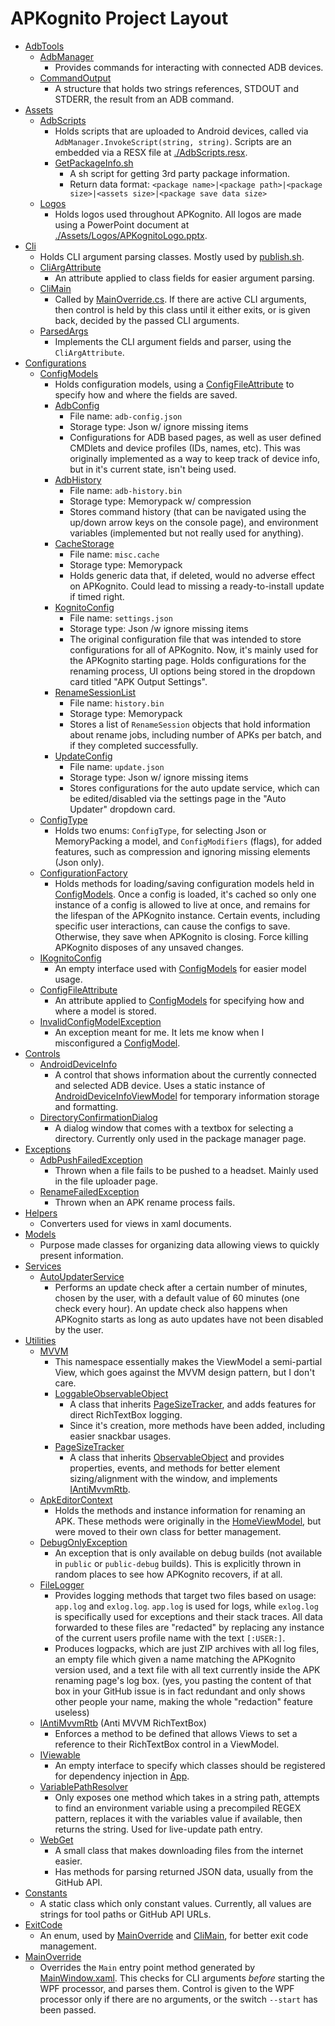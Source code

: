# APKognito Project Layout

- [AdbTools](./AdbTools/)
  - [AdbManager](./AdbTools/AdbManager.cs)
    - Provides commands for interacting with connected ADB devices.
  - [CommandOutput](./AdbTools/CommandOutput.cs)
    - A structure that holds two strings references, STDOUT and STDERR, the result from an ADB command.
- [Assets](./Assets/)
  - [AdbScripts](./Assets/AdbScripts/)
    - Holds scripts that are uploaded to Android devices, called via `AdbManager.InvokeScript(string, string)`. Scripts are an embedded via a RESX file at [./AdbScripts.resx](./AdbScripts.resx).
    - [GetPackageInfo.sh](./Assets/AdbScripts/GetPackageInfo.sh)
      - A sh script for getting 3rd party package information.
      - Return data format: `<package name>|<package path>|<package size>|<assets size>|<package save data size>`
  - [Logos](./Assets/Logos/)
    - Holds logos used throughout APKognito. All logos are made using a PowerPoint document at [./Assets/Logos/APKognitoLogo.pptx](./Assets/Logos/APKognitoLogo.pptx).
- [Cli](./Cli/)
  - Holds CLI argument parsing classes. Mostly used by [publish.sh](../publish.sh).
  - [CliArgAttribute](./Cli/CliArgAttribute.cs)
    - An attribute applied to class fields for easier argument parsing.
  - [CliMain](./Cli/CliMain.cs)
    - Called by [MainOverride.cs](./MainOverride.cs). If there are active CLI arguments, then control is held by this class until it either exits, or is given back, decided by the passed CLI arguments.
  - [ParsedArgs](./Cli/ParsedArgs.cs)
    - Implements the CLI argument fields and parser, using the `CliArgAttribute`.
- [Configurations](./Configurations/)
  - [ConfigModels](./Configurations/ConfigModels/)
    - Holds configuration models, using a [ConfigFileAttribute](./Configurations/IKognitoConfig.cs) to specify how and where the fields are saved.
    - [AdbConfig](./Configurations/ConfigModels/AdbConfig.cs)
      - File name: `adb-config.json`
      - Storage type: Json w/ ignore missing items
      - Configurations for ADB based pages, as well as user defined CMDlets and device profiles (IDs, names, etc). This was originally implemented as a way to keep track of device info, but in it's current state, isn't being used.
    - [AdbHistory](./Configurations/ConfigModels/AdbHistory.cs)
      - File name: `adb-history.bin`
      - Storage type: Memorypack w/ compression
      - Stores command history (that can be navigated using the up/down arrow keys on the console page), and environment variables (implemented but not really used for anything).
    - [CacheStorage](./Configurations/ConfigModels/CacheStorage.cs)
      - File name: `misc.cache`
      - Storage type: Memorypack
      - Holds generic data that, if deleted, would no adverse effect on APKognito. Could lead to missing a ready-to-install update if timed right.
    - [KognitoConfig](./Configurations/ConfigModels/KognitoConfig.cs)
      - File name: `settings.json`
      - Storage type: Json /w ignore missing items
      - The original configuration file that was intended to store configurations for all of APKognito. Now, it's mainly used for the APKognito starting page. Holds configurations for the renaming process, UI options being stored in the dropdown card titled "APK Output Settings".
    - [RenameSessionList](./Configurations/ConfigModels/RenameSessionList.cs)
      - File name: `history.bin`
      - Storage type: Memorypack
      - Stores a list of `RenameSession` objects that hold information about rename jobs, including number of APKs per batch, and if they completed successfully.
    - [UpdateConfig](./Configurations/ConfigModels/UpdateConfig.cs)
      - File name: `update.json`
      - Storage type: Json w/ ignore missing items
      - Stores configurations for the auto update service, which can be edited/disabled via the settings page in the "Auto Updater" dropdown card.
  - [ConfigType](./Configurations/ConfigType.cs)
    - Holds two enums: `ConfigType`, for selecting Json or MemoryPacking a model, and `ConfigModifiers` (flags), for added features, such as compression and ignoring missing elements (Json only).
  - [ConfigurationFactory](./Configurations/ConfigurationFactory.cs)
    - Holds methods for loading/saving configuration models held in [ConfigModels](./Configurations/ConfigModels/). Once a config is loaded, it's cached so only one instance of a config is allowed to live at once, and remains for the lifespan of the APKognito instance. Certain events, including specific user interactions, can cause the configs to save. Otherwise, they save when APKognito is closing. Force killing APKognito disposes of any unsaved changes.
  - [IKognitoConfig](./Configurations/IKognitoConfig.cs)
    - An empty interface used with [ConfigModels](./Configurations/ConfigModels/) for easier model usage.
  - [ConfigFileAttribute](./Configurations/IKognitoConfig.cs)
    - An attribute applied to [ConfigModels](./Configurations/ConfigModels/) for specifying how and where a model is stored.
  - [InvalidConfigModelException](./Configurations/InvalidConfigModelException.cs)
    - An exception meant for me. It lets me know when I misconfigured a [ConfigModel](./Configurations/ConfigModels/).
- [Controls](./Controls/)
  - [AndroidDeviceInfo](./Controls/AndroidDeviceInfo.xaml.cs)
    - A control that shows information about the currently connected and selected ADB device. Uses a static instance of [AndroidDeviceInfoViewModel](./Controls/ViewModel/AndroidDeviceInfoViewModel.cs) for temporary information storage and formatting.
  - [DirectoryConfirmationDialog](./Controls/DirectoryConfirmationDialog.xaml.cs)
    - A dialog window that comes with a textbox for selecting a directory. Currently only used in the package manager page.
- [Exceptions](./Exceptions/)
  - [AdbPushFailedException](./Exceptions/AdbPushFailedException.cs)
    - Thrown when a file fails to be pushed to a headset. Mainly used in the file uploader page.
  - [RenameFailedException](./Exceptions/RenameFailedException.cs)
    - Thrown when an APK rename process fails.
- [Helpers](./Helpers/)
  - Converters used for views in xaml documents.
- [Models](./Models/)
  - Purpose made classes for organizing data allowing views to quickly present information.
- [Services](./Services/)
  - [AutoUpdaterService](./Services/AutoUpdaterService.cs)
    - Performs an update check after a certain number of minutes, chosen by the user, with a default value of 60 minutes (one check every hour). An update check also happens when APKognito starts as long as auto updates have not been disabled by the user.
- [Utilities](./Utilities/)
  - [MVVM](./Utilities/MVVM/)
    - This namespace essentially makes the ViewModel a semi-partial View, which goes against the MVVM design pattern, but I don't care.
    - [LoggableObservableObject](./Utilities/MVVM/LoggableObservableObject.cs)
      - A class that inherits [PageSizeTracker](./Utilities/MVVM/PageSizeTracker.cs), and adds features for direct RichTextBox logging.
      - Since it's creation, more methods have been added, including easier snackbar usages.
    - [PageSizeTracker](./Utilities/MVVM/PageSizeTracker.cs)
      - A class that inherits [ObservableObject](https://learn.microsoft.com/en-us/dotnet/communitytoolkit/mvvm/observableobject) and provides properties, events, and methods for better element sizing/alignment with the window, and implements [IAntiMvvmRtb](./Utilities/IAntiMvvmRtb.cs).
  - [ApkEditorContext](./Utilities/ApkEditorContext.cs)
    - Holds the methods and instance information for renaming an APK. These methods were originally in the [HomeViewModel](./ViewModels/Pages/HomeViewModel.cs), but were moved to their own class for better management.
  - [DebugOnlyException](./Utilities/DebugOnlyException.cs)
    - An exception that is only available on debug builds (not available in `public` or `public-debug` builds). This is explicitly thrown in random places to see how APKognito recovers, if at all.
  - [FileLogger](./Utilities/FileLogger.cs)
    - Provides logging methods that target two files based on usage: `app.log` and `exlog.log`. `app.log` is used for logs, while `exlog.log` is specifically used for exceptions and their stack traces. All data forwarded to these files are "redacted" by replacing any instance of the current users profile name with the text `[:USER:]`.
    - Produces logpacks, which are just ZIP archives with all log files, an empty file which given a name matching the APKognito version used, and a text file with all text currently inside the APK renaming page's log box. (yes, you pasting the content of that box in your GitHub issue is in fact redundant and only shows other people your name, making the whole "redaction" feature useless)
  - [IAntiMvvmRtb](./Utilities/IAntiMvvmRtb.cs) (Anti MVVM RichTextBox)
    - Enforces a method to be defined that allows Views to set a reference to their RichTextBox control in a ViewModel.
  - [IViewable](./Utilities/IViewable.cs)
    - An empty interface to specify which classes should be registered for dependency injection in [App](./App.xaml.cs).
  - [VariablePathResolver](./Utilities/VariablePathResolver.cs)
    - Only exposes one method which takes in a string path, attempts to find an environment variable using a precompiled REGEX pattern, replaces it with the variables value if available, then returns the string. Used for live-update path entry.
  - [WebGet](./Utilities/WebGet.cs)
    - A small class that makes downloading files from the internet easier.
    - Has methods for parsing returned JSON data, usually from the GitHub API.
- [Constants](./Constants.cs)
  - A static class which only constant values. Currently, all values are strings for tool paths or GitHub API URLs.
- [ExitCode](./ExitCode.cs)
  - An enum, used by [MainOverride](./MainOverride.cs) and [CliMain](./Cli/CliMain.cs), for better exit code management.
- [MainOverride](./MainOverride.cs)
  - Overrides the `Main` entry point method generated by [MainWindow.xaml](./Views/Windows/MainWindow.xaml). This checks for CLI arguments *before* starting the WPF processor, and parses them. Control is given to the WPF processor only if there are no arguments, or the switch `--start` has been passed.